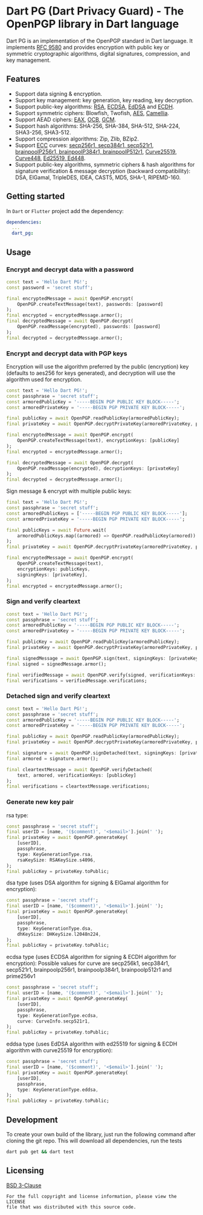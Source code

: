 Dart PG (Dart Privacy Guard) - The OpenPGP library in Dart language
===================================================================
Dart PG is an implementation of the OpenPGP standard in Dart language.
It implements [RFC 9580](https://www.rfc-editor.org/rfc/rfc9580) and
provides encryption with public key or symmetric cryptographic algorithms,
digital signatures, compression, and key management.

## Features
* Support data signing & encryption.
* Support key management: key generation, key reading, key decryption.
* Support public-key algorithms: [RSA](https://www.rfc-editor.org/rfc/rfc3447),
  [ECDSA](https://www.rfc-editor.org/rfc/rfc6979),
  [EdDSA](https://www.rfc-editor.org/rfc/rfc8032)
  and [ECDH](https://en.wikipedia.org/wiki/Elliptic-curve_Diffie%E2%80%93Hellman).
* Support symmetric ciphers: Blowfish, Twofish,
  [AES](https://www.rfc-editor.org/rfc/rfc3394),
  [Camellia](https://www.rfc-editor.org/rfc/rfc3713).
* Support AEAD ciphers: [EAX](https://seclab.cs.ucdavis.edu/papers/eax.pdf),
  [OCB](https://tools.ietf.org/html/rfc7253),
  [GCM](https://nvlpubs.nist.gov/nistpubs/legacy/sp/nistspecialpublication800-38d.pdf).
* Support hash algorithms: SHA-256, SHA-384, SHA-512, SHA-224, SHA3-256, SHA3-512.
* Support compression algorithms: Zip, Zlib, BZip2.
* Support [ECC](https://en.wikipedia.org/wiki/Elliptic-curve_cryptography) curves:
  [secp256r1, secp384r1, secp521r1](https://www.rfc-editor.org/rfc/rfc6090),
  [brainpoolP256r1, brainpoolP384r1, brainpoolP512r1](https://www.rfc-editor.org/rfc/rfc5639),
  [Curve25519, Curve448](https://www.rfc-editor.org/rfc/rfc7748),
  [Ed25519, Ed448](https://www.rfc-editor.org/rfc/rfc8032).
* Support public-key algorithms, symmetric ciphers & hash algorithms
  for signature verification & message decryption (backward compatibility):
  DSA, ElGamal, TripleDES, IDEA, CAST5, MD5, SHA-1, RIPEMD-160.

## Getting started
In `Dart` or `Flutter` project add the dependency:
```yml
dependencies:
  ...
  dart_pg:
```

## Usage

### Encrypt and decrypt data with a password
```dart
const text = 'Hello Dart PG!';
const password = 'secret stuff';

final encryptedMessage = await OpenPGP.encrypt(
    OpenPGP.createTextMessage(text), passwords: [password]
);
final encrypted = encryptedMessage.armor();
final decryptedMessage = await OpenPGP.decrypt(
    OpenPGP.readMessage(encrypted), passwords: [password]
);
final decrypted = decryptedMessage.armor();
```

### Encrypt and decrypt data with PGP keys
Encryption will use the algorithm preferred by the public (encryption) key (defaults to aes256 for keys generated),
and decryption will use the algorithm used for encryption.
```dart
const text = 'Hello Dart PG!';
const passphrase = 'secret stuff';
const armoredPublicKey = '-----BEGIN PGP PUBLIC KEY BLOCK-----';
const armoredPrivateKey = '-----BEGIN PGP PRIVATE KEY BLOCK-----';

final publicKey = await OpenPGP.readPublicKey(armoredPublicKey);
final privateKey = await OpenPGP.decryptPrivateKey(armoredPrivateKey, passphrase);

final encryptedMessage = await OpenPGP.encrypt(
    OpenPGP.createTextMessage(text), encryptionKeys: [publicKey]
);
final encrypted = encryptedMessage.armor();

final decryptedMessage = await OpenPGP.decrypt(
    OpenPGP.readMessage(encrypted), decryptionKeys: [privateKey]
);
final decrypted = decryptedMessage.armor();
```

Sign message & encrypt with multiple public keys:
```dart
final text = 'Hello Dart PG!';
const passphrase = 'secret stuff';
const armoredPublicKeys = ['-----BEGIN PGP PUBLIC KEY BLOCK-----'];
const armoredPrivateKey = '-----BEGIN PGP PRIVATE KEY BLOCK-----';

final publicKeys = await Future.wait(
    armoredPublicKeys.map((armored) => OpenPGP.readPublicKey(armored))
);
final privateKey = await OpenPGP.decryptPrivateKey(armoredPrivateKey, passphrase);

final encryptedMessage = await OpenPGP.encrypt(
    OpenPGP.createTextMessage(text),
    encryptionKeys: publicKeys,
    signingKeys: [privateKey],
);
final encrypted = encryptedMessage.armor();
```

### Sign and verify cleartext
```dart
const text = 'Hello Dart PG!';
const passphrase = 'secret stuff';
const armoredPublicKey = '-----BEGIN PGP PUBLIC KEY BLOCK-----';
const armoredPrivateKey = '-----BEGIN PGP PRIVATE KEY BLOCK-----';

final publicKey = await OpenPGP.readPublicKey(armoredPublicKey);
final privateKey = await OpenPGP.decryptPrivateKey(armoredPrivateKey, passphrase);

final signedMessage = await OpenPGP.sign(text, signingKeys: [privateKey]);
final signed = signedMessage.armor();

final verifiedMessage = await OpenPGP.verify(signed, verificationKeys: [publicKey]);
final verifications = verifiedMessage.verifications;
```

### Detached sign and verify cleartext
```dart
const text = 'Hello Dart PG!';
const passphrase = 'secret stuff';
const armoredPublicKey = '-----BEGIN PGP PUBLIC KEY BLOCK-----';
const armoredPrivateKey = '-----BEGIN PGP PRIVATE KEY BLOCK-----';

final publicKey = await OpenPGP.readPublicKey(armoredPublicKey);
final privateKey = await OpenPGP.decryptPrivateKey(armoredPrivateKey, passphrase);

final signature = await OpenPGP.signDetached(text, signingKeys: [privateKey]);
final armored = signature.armor();

final cleartextMessage = await OpenPGP.verifyDetached(
    text, armored, verificationKeys: [publicKey]
);
final verifications = cleartextMessage.verifications;
```

### Generate new key pair
rsa type:
```dart
const passphrase = 'secret stuff';
final userID = [name, '($comment)', '<$email>'].join(' ');
final privateKey = await OpenPGP.generateKey(
    [userID],
    passphrase,
    type: KeyGenerationType.rsa,
    rsaKeySize: RSAKeySize.s4096,
);
final publicKey = privateKey.toPublic;
```

dsa type (uses DSA algorithm for signing & ElGamal algorithm for encryption):
```dart
const passphrase = 'secret stuff';
final userID = [name, '($comment)', '<$email>'].join(' ');
final privateKey = await OpenPGP.generateKey(
    [userID],
    passphrase,
    type: KeyGenerationType.dsa,
    dhKeySize: DHKeySize.l2048n224,
);
final publicKey = privateKey.toPublic;
```

ecdsa type (uses ECDSA algorithm for signing & ECDH algorithm for encryption): Possible values for curve are
secp256k1, secp384r1, secp521r1, brainpoolp256r1, brainpoolp384r1, brainpoolp512r1 and prime256v1
```dart
const passphrase = 'secret stuff';
final userID = [name, '($comment)', '<$email>'].join(' ');
final privateKey = await OpenPGP.generateKey(
    [userID],
    passphrase,
    type: KeyGenerationType.ecdsa,
    curve: CurveInfo.secp521r1,
);
final publicKey = privateKey.toPublic;
```

eddsa type (uses EdDSA algorithm with ed25519 for signing & ECDH algorithm with curve25519 for encryption):
```dart
const passphrase = 'secret stuff';
final userID = [name, '($comment)', '<$email>'].join(' ');
final privateKey = await OpenPGP.generateKey(
    [userID],
    passphrase,
    type: KeyGenerationType.eddsa,
);
final publicKey = privateKey.toPublic;
```

## Development
To create your own build of the library, just run the following command after cloning the git repo.
This will download all dependencies, run the tests
```bash
dart pub get && dart test
```

## Licensing
[BSD 3-Clause](LICENSE)

    For the full copyright and license information, please view the LICENSE
    file that was distributed with this source code.
